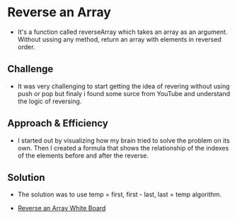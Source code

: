# Reverse an Array
* It's a function called reverseArray which takes an array as an argument. Without ussing any method, return an array with elements in reversed order.

## Challenge
* It was very challenging to start getting the idea of revering without using push or pop but finaly i found some surce from YouTube and understand the logic of reversing.

## Approach & Efficiency
* I started out by visualizing how my brain tried to solve the problem on its own. Then I created a formula that shows the relationship of the indexes of the elements before and after the reverse.

## Solution
* The solution was to use temp = first, first - last, last = temp algorithm.

- [Reverse an Array White Board ](https://thomas720.github.io/data-structures-and-algorithms/arrayReverse/assets)
